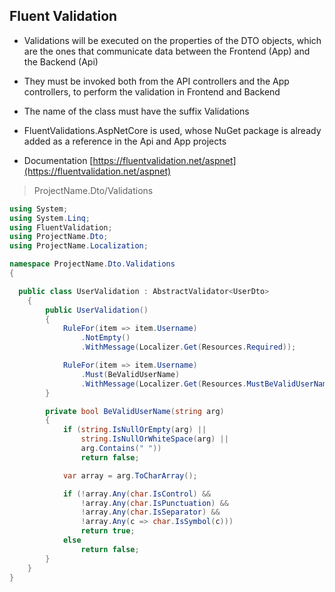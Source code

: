 
## Fluent Validation

- Validations will be executed on the properties of the DTO objects, which are the ones that communicate data between the Frontend (App) and the Backend (Api)

- They must be invoked both from the API controllers and the App controllers, to perform the validation in Frontend and Backend

- The name of the class must have the suffix Validations

- FluentValidations.AspNetCore is used, whose NuGet package is already added as a reference in the Api and App projects

- Documentation [https://fluentvalidation.net/aspnet](https://fluentvalidation.net/aspnet)

> ProjectName.Dto/Validations
```csharp
using System;
using System.Linq;
using FluentValidation;
using ProjectName.Dto;
using ProjectName.Localization;

namespace ProjectName.Dto.Validations
{

  public class UserValidation : AbstractValidator<UserDto>
    {
        public UserValidation()
        {
            RuleFor(item => item.Username)
                .NotEmpty()
                .WithMessage(Localizer.Get(Resources.Required));

            RuleFor(item => item.Username)
                .Must(BeValidUserName)
                .WithMessage(Localizer.Get(Resources.MustBeValidUserName));
        }

        private bool BeValidUserName(string arg)
        {
            if (string.IsNullOrEmpty(arg) ||
                string.IsNullOrWhiteSpace(arg) ||
                arg.Contains(" "))
                return false;

            var array = arg.ToCharArray();

            if (!array.Any(char.IsControl) &&
                !array.Any(char.IsPunctuation) &&
                !array.Any(char.IsSeparator) &&
                !array.Any(c => char.IsSymbol(c)))
                return true;
            else
                return false;
        }
    }
}
```

